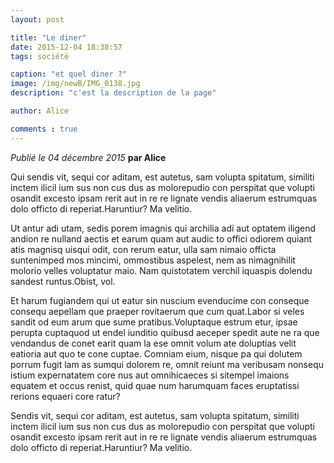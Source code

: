 ```yaml
---
layout: post

title: "Le diner"
date: 2015-12-04 18:38:57
tags: société 

caption: "et quel diner ?"
image: /img/newB/IMG_0138.jpg
description: "c'est la description de la page"

author: Alice

comments : true
---
```






*Publié le 04 décembre 2015* __par Alice__


Qui sendis vit, sequi cor aditam, est autetus, sam volupta spitatum, similiti inctem ilicil ium sus non cus dus as molorepudio con perspitat que volupti osandit excesto ipsam rerit aut in re re lignate vendis aliaerum estrumquas dolo officto di reperiat.Haruntiur? Ma velitio. 

Ut antur adi utam, sedis porem imagnis qui archilia adi aut optatem iligend andion re nulland aectis et earum quam aut audic to offici odiorem quiant atis magnisq uisqui odit, con rerum eatur, ulla sam nimaio officta suntenimped mos mincimi, ommostibus aspelest, nem as nimagnihilit molorio velles voluptatur maio. Nam quistotatem verchil iquaspis dolendu sandest runtus.Obist, vol.

Et harum fugiandem qui ut eatur sin nuscium evenducime con conseque consequ aepellam que praeper rovitaerum que cum quat.Labor si veles sandit od eum arum que sume pratibus.Voluptaque estrum etur, ipsae perupta cuptaquod ut endel iunditio quibusd aeceper spedit aute ne ra que vendandus de conet earit quam la ese omnit volum ate doluptias velit eatioria aut quo te cone cuptae. Comniam eium, nisque pa qui dolutem porrum fugit lam as sumqui dolorem re, omnit reiunt ma veribusam nonsequ istium expernatatem core nus aut omnihicaeces si sitempel imaions equatem et occus renist, quid quae num harumquam faces eruptatissi rerions equaeri core ratur?

Sendis vit, sequi cor aditam, est autetus, sam volupta spitatum, similiti inctem ilicil ium sus non cus dus as molorepudio con perspitat que volupti osandit excesto ipsam rerit aut in re re lignate vendis aliaerum estrumquas dolo officto di reperiat.Haruntiur? Ma velitio. 